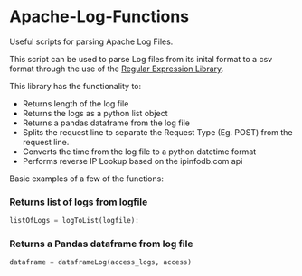 # Apache-Log-Functions
Useful scripts for parsing Apache Log Files. 

This script can be used to parse Log files from its inital format to a csv format through the use of the [Regular Expression Library](https://docs.python.org/3/library/re.html). 

This library has the functionality to:
* Returns length of the log file
* Returns the logs as a python list object
* Returns a pandas dataframe from the log file
* Splits the request line to separate the Request Type (Eg. POST) from the request line.
* Converts the time from the log file to a python datetime format
* Performs reverse IP Lookup based on the ipinfodb.com api

Basic examples of a few of the functions: 
### Returns list of logs from logfile
```python
listOfLogs = logToList(logfile):
```

### Returns a Pandas dataframe from log file
```python 
dataframe = dataframeLog(access_logs, access)
```
